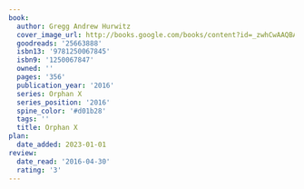 ```yaml
---
book:
  author: Gregg Andrew Hurwitz
  cover_image_url: http://books.google.com/books/content?id=_zwhCwAAQBAJ&printsec=frontcover&img=1&zoom=1&edge=curl&source=gbs_api
  goodreads: '25663888'
  isbn13: '9781250067845'
  isbn9: '1250067847'
  owned: ''
  pages: '356'
  publication_year: '2016'
  series: Orphan X
  series_position: '2016'
  spine_color: '#d01b28'
  tags: ''
  title: Orphan X
plan:
  date_added: 2023-01-01
review:
  date_read: '2016-04-30'
  rating: '3'
---
```

